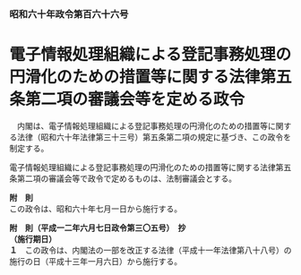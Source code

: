 ### 昭和六十年政令第百六十六号  
# 電子情報処理組織による登記事務処理の円滑化のための措置等に関する法律第五条第二項の審議会等を定める政令  
　内閣は、電子情報処理組織による登記事務処理の円滑化のための措置等に関する法律（昭和六十年法律第三十三号）第五条第二項の規定に基づき、この政令を制定する。  
  
電子情報処理組織による登記事務処理の円滑化のための措置等に関する法律第五条第二項の審議会等で政令で定めるものは、法制審議会とする。  
  
**附　則**  
この政令は、昭和六十年七月一日から施行する。  
  
**附　則（平成一二年六月七日政令第三〇五号）　抄**  
**（施行期日）**  
**１**　この政令は、内閣法の一部を改正する法律（平成十一年法律第八十八号）の施行の日（平成十三年一月六日）から施行する。  
  
